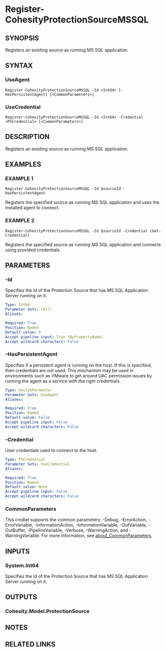 # Register-CohesityProtectionSourceMSSQL

## SYNOPSIS
Registers an existing source as running MS SQL application.

## SYNTAX

### UseAgent
```
Register-CohesityProtectionSourceMSSQL -Id <Int64> [-HasPersistentAgent] [<CommonParameters>]
```

### UseCredential
```
Register-CohesityProtectionSourceMSSQL -Id <Int64> -Credential <PSCredential> [<CommonParameters>]
```

## DESCRIPTION
Registers an existing source as running MS SQL application.

## EXAMPLES

### EXAMPLE 1
```
Register-CohesityProtectionSourceMSSQL -Id $sourceId -HasPersistentAgent
```

Registers the specified source as running MS SQL application and uses the installed agent to connect.

### EXAMPLE 2
```
Register-CohesityProtectionSourceMSSQL -Id $sourceId -Credential (Get-Credential)
```

Registers the specified source as running MS SQL application and connects using provided credentials.

## PARAMETERS

### -Id
Specifies the Id of the Protection Source that has MS SQL Application Server running on it.

```yaml
Type: Int64
Parameter Sets: (All)
Aliases:

Required: True
Position: Named
Default value: 0
Accept pipeline input: True (ByPropertyName)
Accept wildcard characters: False
```

### -HasPersistentAgent
Specifies if a persistent agent is running on the host.
If this is specified, then credentials are not used.
This mechanism may be used in environments such as VMware to get around UAC permission issues by running the agent as a service with the right credentials.

```yaml
Type: SwitchParameter
Parameter Sets: UseAgent
Aliases:

Required: True
Position: Named
Default value: False
Accept pipeline input: False
Accept wildcard characters: False
```

### -Credential
User credentials used to connect to the host.

```yaml
Type: PSCredential
Parameter Sets: UseCredential
Aliases:

Required: True
Position: Named
Default value: None
Accept pipeline input: False
Accept wildcard characters: False
```

### CommonParameters
This cmdlet supports the common parameters: -Debug, -ErrorAction, -ErrorVariable, -InformationAction, -InformationVariable, -OutVariable, -OutBuffer, -PipelineVariable, -Verbose, -WarningAction, and -WarningVariable. For more information, see [about_CommonParameters](http://go.microsoft.com/fwlink/?LinkID=113216).

## INPUTS

### System.Int64
Specifies the Id of the Protection Source that has MS SQL Application Server running on it.

## OUTPUTS

### Cohesity.Model.ProtectionSource
## NOTES

## RELATED LINKS
